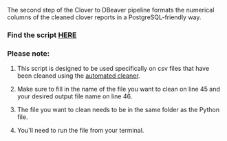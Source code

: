 The second step of the Clover to DBeaver pipeline formats the numerical columns of the cleaned clover reports in a PostgreSQL-friendly way.

### Find the script [HERE](https://github.com/ryanloveriner/clover_to_postgresql_automators/blob/clover_formatter/format_clover_data.py)

### Please note:
1) This script is designed to be used specifically on csv files that have been cleaned using the [automated cleaner](https://github.com/ryanloveriner/clover_to_postgresql_automators/blob/clover_cleaner/clean_clover_report.py).

2) Make sure to fill in the name of the file you want to clean on line 45 and your desired output file name on line 46.

3) The file you want to clean needs to be in the same folder as the Python file.

4) You'll need to run the file from your terminal.
